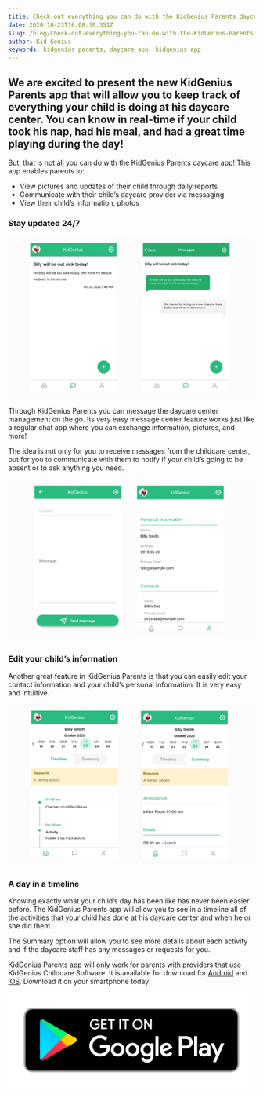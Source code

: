```yaml
---
title: Check out everything you can do with the KidGenius Parents daycare app!
date: 2020-10-23T16:08:39.351Z
slug: /blog/Check-out-everything-you-can-do-with-the-KidGenius-Parents-daycare-app
author: Kid Genius
keywords: kidgenius parents, daycare app, kidgenius app
---
```

## We are excited to present the new KidGenius Parents app that will allow you to keep track of everything your child is doing at his daycare center. You can know in real-time if your child took his nap, had his meal, and had a great time playing during the day!

But, that is not all you can do with the KidGenius Parents daycare app! This app enables parents to:

* View pictures and updates of their child through daily reports
* Communicate with their child’s daycare provider via messaging
* View their child’s information, photos

### Stay updated 24/7

![kidgenius parents messages](kidgenius-parents-messages.jpg "kidgenius parents messages")

Through KidGenius Parents you can message the daycare center management on the go. Its very easy message center feature works just like a regular chat app where you can exchange information, pictures, and more!

The idea is not only for you to receive messages from the childcare center, but for you to communicate with them to notify if your child’s going to be absent or to ask anything you need.

![kidgenius parents](kidgenius-parents-4.jpg "kidgenius parents")

### Edit your child’s information

Another great feature in KidGenius Parents is that you can easily edit your contact information and your child’s personal information. It is very easy and intuitive.

![kidgenius parents timeline](kidgenius-parents-timeline.jpg "kidgenius parents timeline")

### A day in a timeline

Knowing exactly what your child’s day has been like has never been easier before. The KidGenius Parents app will allow you to see in a timeline all of the activities that your child has done at his daycare center and when he or she did them.

The Summary option will allow you to see more details about each activity and if the daycare staff has any messages or requests for you.

KidGenius Parents app will only work for parents with providers that use KidGenius Childcare Software. It is available for download for [Android](https://play.google.com/store/apps/details?id=com.kidgenius.parents) and [iOS](https://apps.apple.com/ca/app/kidgenius-parents/id1489814256). Download it on your smartphone today!

![Get Kidgenius Parents on Google Play](google-play-badge.png "Get Kidgenius Parents on Google Play")